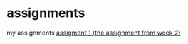 # assignments
my assignments
[assigment 1 (the assignment from week 2)](https://github.com/InMyLife/assignments/blob/master/Assignment_week_2.ipynb)
